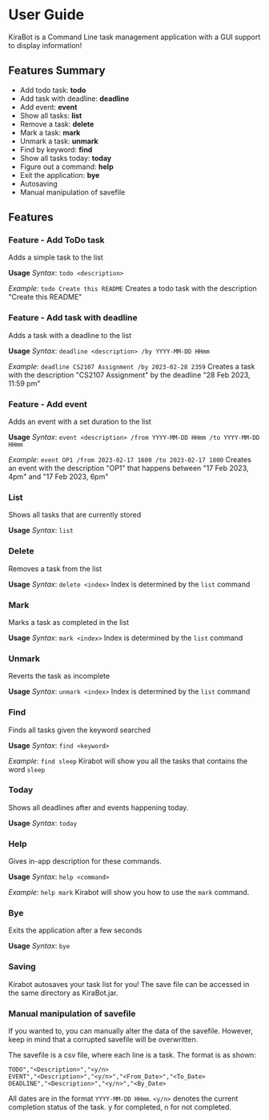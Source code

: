 # User Guide

KiraBot is a Command Line task management application with a GUI support to display information!

## Features Summary
- Add todo task: **todo**
- Add task with deadline: **deadline**
- Add event: **event**
- Show all tasks: **list**
- Remove a task: **delete**
- Mark a task: **mark**
- Unmark a task: **unmark**
- Find by keyword: **find**
- Show all tasks today: **today**
- Figure out a command: **help**
- Exit the application: **bye**
- Autosaving
- Manual manipulation of savefile

## Features

### Feature - Add ToDo task

Adds a simple task to the list

**Usage**
*Syntax*: `todo <description>`

*Example*: `todo Create this README`
Creates a todo task with the description "Create this README"

### Feature - Add task with deadline

Adds a task with a deadline to the list

**Usage**
*Syntax*: `deadline <description> /by YYYY-MM-DD HHmm`

*Example*: `deadline CS2107 Assignment /by 2023-02-28 2359`
Creates a task with the description "CS2107 Assignment" by the deadline "28 Feb 2023, 11:59 pm"

### Feature - Add event

Adds an event with a set duration to the list

**Usage**
*Syntax*: `event <description> /from YYYY-MM-DD HHmm /to YYYY-MM-DD HHmm`

*Example*: `event OP1 /from 2023-02-17 1600 /to 2023-02-17 1800`
Creates an event with the description "OP1" that happens between "17 Feb 2023, 4pm" and "17 Feb 2023, 6pm"

### List

Shows all tasks that are currently stored

**Usage**
*Syntax*: `list`

### Delete

Removes a task from the list

**Usage**
*Syntax*: `delete <index>`
Index is determined by the `list` command

### Mark

Marks a task as completed in the list

**Usage**
*Syntax*: `mark <index>`
Index is determined by the `list` command

### Unmark

Reverts the task as incomplete

**Usage**
*Syntax*: `unmark <index>`
Index is determined by the `list` command

### Find

Finds all tasks given the keyword searched

**Usage**
*Syntax*: `find <keyword>`

*Example*: `find sleep`
Kirabot will show you all the tasks that contains the word `sleep`

### Today

Shows all deadlines after and events happening today.

**Usage**
*Syntax*: `today`

### Help

Gives in-app description for these commands.

**Usage**
*Syntax*: `help <command>`

*Example*: `help mark`
Kirabot will show you how to use the `mark` command.

### Bye

Exits the application after a few seconds

**Usage**
*Syntax*: `bye`

### Saving

Kirabot autosaves your task list for you! The save file can be accessed in the same directory as KiraBot.jar.

### Manual manipulation of savefile

If you wanted to, you can manually alter the data of the savefile. However, keep in mind that a corrupted savefile will be overwritten.

The savefile is a csv file, where each line is a task. The format is as shown:
```
TODO","<Description>","<y/n>
EVENT","<Description>","<y/n>","<From_Date>","<To_Date>
DEADLINE","<Description>","<y/n>","<By_Date>
```
All dates are in the format `YYYY-MM-DD HHmm`.
`<y/n>` denotes the current completion status of the task. y for completed, n for not completed.